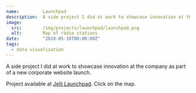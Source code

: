 ```yaml
---
name:         Launchpad
description:  A side project I did at work to showcase innovation at the company as part of a new corporate website launch.
image:
  src:        /img/projects/launchpad/launchpad.png
  alt:        Map of radio stations
date:         "2018-05-18T00:00:00Z"
tags:
  - data visualization
---
```


A side project I did at work to showcase innovation at the company as part of a new corporate website launch.

Project available at [Jelli Launchpad](https://www.jelli.com/launchpad/). Click on the map.
